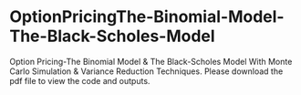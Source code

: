 # OptionPricingThe-Binomial-Model-The-Black-Scholes-Model
Option Pricing-The Binomial Model &amp;  The Black-Scholes Model With Monte Carlo Simulation &amp; Variance Reduction Techniques. Please download the pdf file to view the code and outputs.
